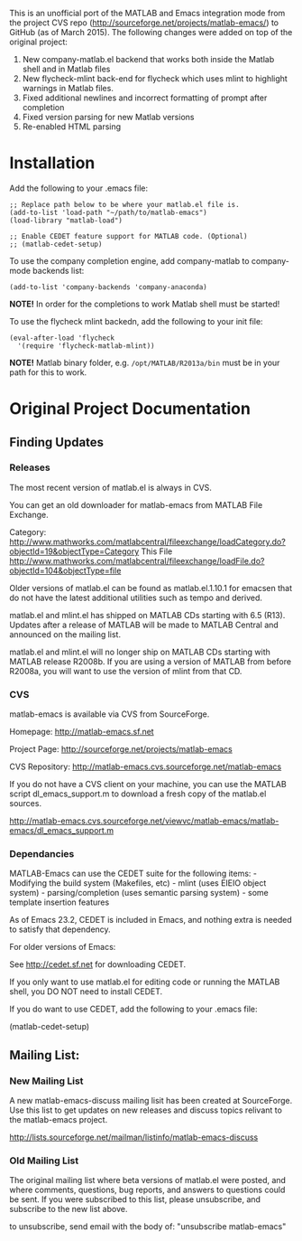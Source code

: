 This is an unofficial port of the MATLAB and Emacs integration mode from the project CVS repo  (http://sourceforge.net/projects/matlab-emacs/) to GitHub (as of March 2015). The following changes were added on top of the original project:

1. New company-matlab.el backend that works both inside the Matlab shell and in Matlab files
2. New flycheck-mlint back-end for flycheck which uses mlint to highlight warnings in Matlab files.
3. Fixed additional newlines and incorrect formatting of prompt after completion
4. Fixed version parsing for new Matlab versions
5. Re-enabled HTML parsing

# Installation

Add the following to your .emacs file:

```
;; Replace path below to be where your matlab.el file is.
(add-to-list 'load-path "~/path/to/matlab-emacs")
(load-library "matlab-load")

;; Enable CEDET feature support for MATLAB code. (Optional)
;; (matlab-cedet-setup)
```

To use the company completion engine, add company-matlab to company-mode backends list:

```
(add-to-list 'company-backends 'company-anaconda)
```

**NOTE!** In order for the completions to work Matlab shell must be started!

To use the flycheck mlint backedn, add the following to your init file:

```
(eval-after-load 'flycheck
  '(require 'flycheck-matlab-mlint))
```

**NOTE!** Matlab binary folder, e.g. `/opt/MATLAB/R2013a/bin` must be in your path for this to work.


# Original Project Documentation

## Finding Updates

### Releases

   The most recent version of matlab.el is always in CVS.

   You can get an old downloader for matlab-emacs from MATLAB File Exchange.

   Category:
   http://www.mathworks.com/matlabcentral/fileexchange/loadCategory.do?objectId=19&objectType=Category
   This File
   http://www.mathworks.com/matlabcentral/fileexchange/loadFile.do?objectId=104&objectType=file

   Older versions of matlab.el can be found as matlab.el.1.10.1
   for emacsen that do not have the latest additional utilities such
   as tempo and derived.

   matlab.el and mlint.el has shipped on MATLAB CDs starting with 6.5
   (R13).  Updates after a release of MATLAB will be made to MATLAB
   Central and announced on the mailing list.

   matlab.el and mlint.el will no longer ship on MATLAB CDs starting
   with MATLAB release R2008b.  If you are using a version of MATLAB
   from before R2008a, you will want to use the version of mlint from
   that CD.

### CVS

   matlab-emacs is available via CVS from SourceForge.

   Homepage:
   http://matlab-emacs.sf.net

   Project Page:
   http://sourceforge.net/projects/matlab-emacs

   CVS Repository:
   http://matlab-emacs.cvs.sourceforge.net/matlab-emacs

   If you do not have a CVS client on your machine, you can use the
   MATLAB script dl_emacs_support.m to download a fresh copy of the
   matlab.el sources.

   http://matlab-emacs.cvs.sourceforge.net/viewvc/matlab-emacs/matlab-emacs/dl_emacs_support.m

### Dependancies

   MATLAB-Emacs can use the CEDET suite for the following items:
	- Modifying the build system (Makefiles, etc)
	- mlint (uses EIEIO object system)
	- parsing/completion (uses semantic parsing system)
        - some template insertion features

   As of Emacs 23.2, CEDET is included in Emacs, and nothing extra
   is needed to satisfy that dependency.

   For older versions of Emacs:

   See http://cedet.sf.net for downloading CEDET.

   If you only want to use matlab.el for editing code or running the
   MATLAB shell, you DO NOT need to install CEDET.

   If you do want to use CEDET, add the following to your .emacs file:

   (matlab-cedet-setup)

## Mailing List:

### New Mailing List

   A new matlab-emacs-discuss mailing lisit has been created at
   SourceForge.  Use this list to get updates on new releases and
   discuss topics relivant to the matlab-emacs project.

   http://lists.sourceforge.net/mailman/listinfo/matlab-emacs-discuss

### Old Mailing List

   The original mailing list where beta versions of matlab.el were
   posted, and where comments, questions, bug reports, and answers to
   questions could be sent.  If you were subscribed to this list,
   please unsubscribe, and subscribe to the new list above.

   to unsubscribe, send email with the body of: "unsubscribe matlab-emacs"
